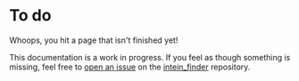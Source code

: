 # To do

Whoops, you hit a page that isn't finished yet!

This documentation is a work in progress.  If you feel as though something is missing, feel free to [open an issue](https://github.com/mooreryan/intein_finder/issues) on the [intein_finder](https://github.com/mooreryan/intein_finder) repository.
